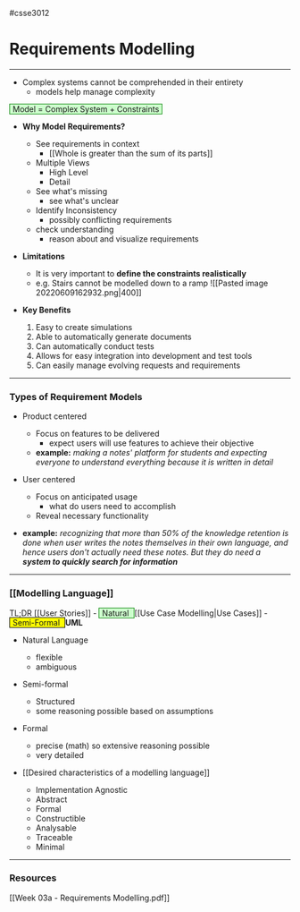 #csse3012
# Requirements Modelling
___
- Complex systems cannot be comprehended in their entirety
	- models help manage complexity

<span style="background-color: #cfc ; padding-left: 5px; padding-right: 5px; border: 1px solid green;">
 Model = Complex System + Constraints
</span>

- **Why Model Requirements?**
	- See requirements in context
		- [[Whole is greater than the sum of its parts]]
	- Multiple Views
		- High Level
		- Detail
	- See what's missing
		- see what's unclear
	- Identify Inconsistency
		- possibly conflicting requirements
	- check understanding
		- reason about and visualize requirements

- **Limitations**
	- It is very important to **define the constraints realistically**
	- e.g. Stairs cannot be modelled down to a ramp
 ![[Pasted image 20220609162932.png|400]]

- **Key Benefits**
	1.  Easy to create simulations
	2.  Able to automatically generate documents
	3.  Can automatically conduct tests
	4.  Allows for easy integration into development and test tools
	5.  Can easily manage evolving requests and requirements

___
### Types of Requirement Models
- Product centered
	- Focus on features to be delivered
		- expect users will use features to achieve their objective
	- **example:** *making a notes' platform for students and expecting everyone to understand everything because it is written in detail*

- User centered
	- Focus on anticipated usage
		- what do users need to accomplish
	- Reveal necessary functionality
- **example:** *recognizing that more than 50% of the knowledge retention is done when user writes the notes themselves in their own language, and hence users don't actually need these notes. But they do need a **system to quickly search for information***

___
### [[Modelling Language]]
TL;DR
[[User Stories]] - <span style="background-color: #cfc ; padding-left: 5px; padding-right: 5px; border: 1px solid green;">
Natural 
</span>
[[Use Case Modelling|Use Cases]] - <span style="background-color: yellow; padding-left: 5px; padding-right: 5px; border: 1px solid black;">
Semi-Formal 
</span> **UML**

- Natural Language
	- flexible
	- ambiguous
- Semi-formal
	- Structured
	- some reasoning possible based on assumptions
- Formal
	- precise (math) so extensive reasoning possible
	- very detailed

- [[Desired characteristics of a modelling language]]
	- Implementation Agnostic
	- Abstract
	- Formal
	- Constructible
	- Analysable
	- Traceable
	- Minimal
___
### Resources
[[Week 03a - Requirements Modelling.pdf]]